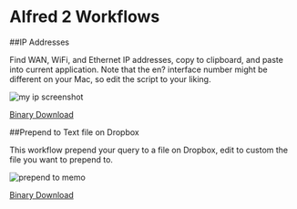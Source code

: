 # Alfred 2 Workflows

##IP Addresses

Find WAN, WiFi, and Ethernet IP addresses, copy to clipboard, and paste into current application. Note that the en? interface number might be different on your Mac, so edit the script to your liking.

![my ip screenshot](http://dl.dropbox.com/u/108495/Screenshots/z3-s.png)

[Binary Download](https://github.com/ayn/Alfred-2-Workflows/raw/master/IP%20Addresses.alfredworkflow)

##Prepend to Text file on Dropbox

This workflow prepend your query to a file on Dropbox, edit to custom the file you want to prepend to.

![prepend to memo](http://dl.dropbox.com/u/108495/Screenshots/lzlg.png)

[Binary Download](https://github.com/ayn/Alfred-2-Workflows/raw/master/Prepend%20to%20Memo.alfredworkflow)
